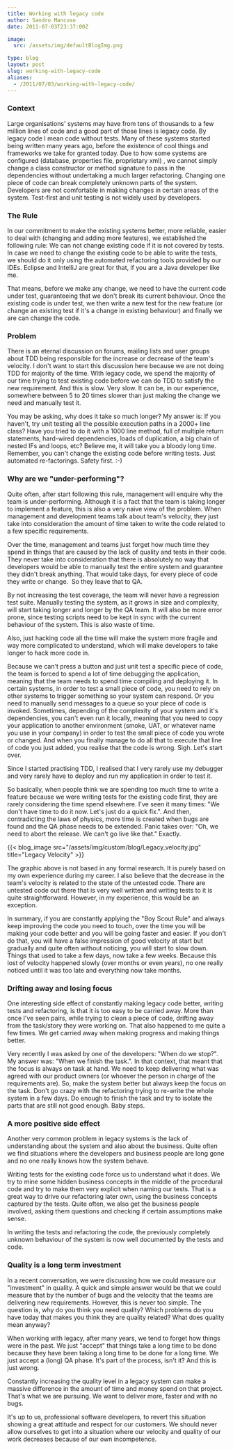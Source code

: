 ```yaml
---
title: Working with legacy code
author: Sandro Mancuso
date: 2011-07-03T23:37:00Z

image:
  src: /assets/img/defaultBlogImg.png

type: blog
layout: post
slug: working-with-legacy-code
aliases: 
  - /2011/07/03/working-with-legacy-code/
---
```


### Context

Large organisations' systems may have from tens of thousands to a few
million lines of code and a good part of those lines is legacy code. By
legacy code I mean code without tests. Many of these systems started
being written many years ago, before the existence of cool things and
frameworks we take for granted today. Due to how some systems are
configured (database, properties file, proprietary xml) , we cannot
simply change a class constructor or method signature to pass in the
dependencies without undertaking a much larger refactoring. Changing one
piece of code can break completely unknown parts of the system.
Developers are not comfortable in making changes in certain areas of the
system. Test-first and unit testing is not widely used by developers.

### The Rule

In our commitment to make the existing systems better, more reliable,
easier to deal with (changing and adding more features), we established
the following rule: We can not change existing code if it is not covered
by tests. In case we need to change the existing code to be able to
write the tests, we should do it only using the automated refactoring
tools provided by our IDEs. Eclipse and IntelliJ are great for that, if
you are a Java developer like me.

That means, before we make any change, we need to have the current code
under test, guaranteeing that we don't break its current behaviour. Once
the existing code is under test, we then write a new test for the new
feature (or change an existing test if it's a change in existing
behaviour) and finally we are can change the code.

### Problem

There is an eternal discussion on forums, mailing lists and user groups
about TDD being responsible for the increase or decrease of the team's
velocity. I don't want to start this discussion here because we are not
doing TDD for majority of the time. With legacy code, we spend the
majority of our time trying to test existing code before we can do TDD
to satisfy the new requirement. And this is slow. Very slow. It can be,
in our experience, somewhere between 5 to 20 times slower than just
making the change we need and manually test it.

You may be asking, why does it take so much longer? My answer is: If you
haven't, try unit testing all the possible execution paths in a 2000+
line class? Have you tried to do it with a 1000 line method, full of
multiple return statements, hard-wired dependencies, loads of
duplication, a big chain of nested IFs and loops, etc? Believe me, it
will take you a bloody long time. Remember, you can't change the
existing code before writing tests. Just automated re-factorings. Safety
first. :-)

### Why are we "under-performing"?

Quite often, after start following this rule, management will enquire
why the team is under-performing. Although it is a fact that the team is
taking longer to implement a feature, this is also a very naive view of
the problem. When management and development teams talk about team's
velocity, they just take into consideration the amount of time taken to
write the code related to a few specific requirements.

Over the time, management and teams just forget how much time they spend
in things that are caused by the lack of quality and tests in their
code. They never take into consideration that there is absolutely no way
that developers would be able to manually test the entire system and
guarantee they didn't break anything. That would take days, for every
piece of code they write or change.  So they leave that to QA.

By not increasing the test coverage, the team will never have a
regression test suite. Manually testing the system, as it grows in size
and complexity, will start taking longer and longer by the QA team. It
will also be more error prone, since testing scripts need to be kept in
sync with the current behaviour of the system. This is also waste of
time.

Also, just hacking code all the time will make the system more fragile
and way more complicated to understand, which will make developers to
take longer to hack more code in.

Because we can't press a button and just unit test a specific piece of
code, the team is forced to spend a lot of time debugging the
application, meaning that the team needs to spend time compiling and
deploying it. In certain systems, in order to test a small piece of
code, you need to rely on other systems to trigger something so your
system can respond. Or you need to manually send messages to a queue so
your piece of code is invoked. Sometimes, depending of the complexity of
your system and it's dependencies, you can't even run it locally,
meaning that you need to copy your application to another environment
(smoke, UAT, or whatever name you use in your company) in order to test
the small piece of code you wrote or changed. And when you finally
manage to do all that to execute that line of code you just added, you
realise that the code is wrong. Sigh. Let's start over.

Since I started practising TDD, I realised that I very rarely use my
debugger and very rarely have to deploy and run my application in order
to test it.

So basically, when people think we are spending too much time to write a
feature because we were writing tests for the existing code first, they
are rarely considering the time spend elsewhere. I've seen it many
times: "We don't have time to do it now. Let's just do a quick fix.".
And then, contradicting the laws of physics, more time is created when
bugs are found and the QA phase needs to be extended. Panic takes over:
"Oh, we need to abort the release. We can't go live like that."
Exactly.

{{< blog_image src="/assets/img/custom/blog/Legacy_velocity.jpg" title="Legacy Velocity" >}}

The graphic above is not based in any formal research. It is purely
based on my own experience during my career. I also believe that the
decrease in the team's velocity is related to the state of the untested
code. There are untested code out there that is very well written and
writing tests to it is quite straightforward. However, in my experience,
this would be an exception.

In summary, if you are constantly applying the "Boy Scout Rule" and
always keep improving the code you need to touch, over the time you will
be making your code better and you will be going faster and easier. If
you don't do that, you will have a false impression of good velocity at
start but gradually and quite often without noticing, you will start to
slow down. Things that used to take a few days, now take a few weeks.
Because this lost of velocity happened slowly (over months or even
years), no one really noticed until it was too late and everything now
take months.

### Drifting away and losing focus

One interesting side effect of constantly making legacy code better,
writing tests and refactoring, is that it is too easy to be carried
away. More than once I've seen pairs, while trying to clean a piece of
code, drifting away from the task/story they were working on. That also
happened to me quite a few times. We get carried away when making
progress and making things better.

Very recently I was asked by one of the developers: "When do we stop?".
My answer was: "When we finish the task.". In that context, that meant
that the focus is always on task at hand. We need to keep delivering
what was agreed with our product owners (or whoever the person in charge
of the requirements are). So, make the system better but always keep the
focus on the task. Don't go crazy with the refactoring trying to
re-write the whole system in a few days. Do enough to finish the task
and try to isolate the parts that are still not good enough. Baby
steps.

### A more positive side effect

Another very common problem in legacy systems is the lack of
understanding about the system and also about the business. Quite often
we find situations where the developers and business people are long
gone and no one really knows how the system behave.

Writing tests for the existing code force us to understand what it does.
We try to mine some hidden business concepts in the middle of the
procedural code and try to make them very explicit when naming our
tests. That is a great way to drive our refactoring later own, using the
business concepts captured by the tests. Quite often, we also get the
business people involved, asking them questions and checking if certain
assumptions make sense.

In writing the tests and refactoring the code, the previously completely
unknown behaviour of the system is now well documented by the tests and
code.

### Quality is a long term investment

In a recent conversation, we were discussing how we could measure our
"investment" in quality. A quick and simple answer would be that we
could measure that by the number of bugs and the velocity that the teams
are delivering new requirements. However, this is never too simple. The
question is, why do you think you need quality? Which problems do you
have today that makes you think they are quality related? What does
quality mean anyway?

When working with legacy, after many years, we tend to forget how things
were in the past. We just "accept" that things take a long time to be
done because they have been taking a long time to be done for a long
time. We just accept a (long) QA phase. It's part of the process, isn't
it? And this is just wrong.

Constantly increasing the quality level in a legacy system can make a
massive difference in the amount of time and money spend on that
project. That's what we are pursuing. We want to deliver more, faster
and with no bugs.

It's up to us, professional software developers, to revert this
situation showing a great attitude and respect for our customers. We
should never allow ourselves to get into a situation where our velocity
and quality of our work decreases because of our own incompetence.
